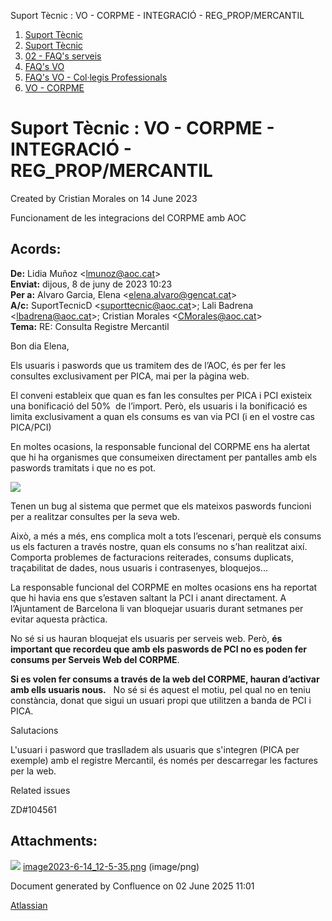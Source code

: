 Suport Tècnic : VO - CORPME - INTEGRACIÓ - REG\_PROP/MERCANTIL  

1.  [Suport Tècnic](index.html)
2.  [Suport Tècnic](13893782.html)
3.  [02 - FAQ's serveis](26313393.html)
4.  [FAQ's VO](28705575.html)
5.  [FAQ's VO - Col·legis Professionals](28705581.html)
6.  [VO - CORPME](VO---CORPME_36340973.html)

Suport Tècnic : VO - CORPME - INTEGRACIÓ - REG\_PROP/MERCANTIL
==============================================================

Created by Cristian Morales on 14 June 2023

Funcionament de les integracions del CORPME amb AOC

**Acords:**
-----------

**De:** Lidia Muñoz <[lmunoz@aoc.cat](mailto:lmunoz@aoc.cat)\>  
**Enviat:** dijous, 8 de juny de 2023 10:23  
**Per a:** Alvaro Garcia, Elena <[elena.alvaro@gencat.cat](mailto:elena.alvaro@gencat.cat)\>  
**A/c:** SuportTecnicD <[suporttecnic@aoc.cat](mailto:suporttecnic@aoc.cat)\>; Lali Badrena <[lbadrena@aoc.cat](mailto:lbadrena@aoc.cat)\>; Cristian Morales <[CMorales@aoc.cat](mailto:CMorales@aoc.cat)\>  
**Tema:** RE: Consulta Registre Mercantil

  

Bon dia Elena,

  

Els usuaris i paswords que us tramitem des de l’AOC, és per fer les consultes exclusivament per PICA, mai per la pàgina web.

El conveni estableix que quan es fan les consultes per PICA i PCI existeix una bonificació del 50%  de l’import. Però, els usuaris i la bonificació es limita exclusivament a quan els consums es van via PCI (i en el vostre cas PICA/PCI)

En moltes ocasions, la responsable funcional del CORPME ens ha alertat que hi ha organismes que consumeixen directament per pantalles amb els paswords tramitats i que no es pot.

  

![](attachments/93356433/93356434.png)

  

  

  

  

Tenen un bug al sistema que permet que els mateixos paswords funcioni per a realitzar consultes per la seva web.

Això, a més a més, ens complica molt a tots l’escenari, perquè els consums us els facturen a través nostre, quan els consums no s’han realitzat així. Comporta problemes de facturacions reiterades, consums duplicats, traçabilitat de dades, nous usuaris i contrasenyes, bloquejos...

La responsable funcional del CORPME en moltes ocasions ens ha reportat que hi havia ens que s’estaven saltant la PCI i anant directament. A l’Ajuntament de Barcelona li van bloquejar usuaris durant setmanes per evitar aquesta pràctica.

No sé si us hauran bloquejat els usuaris per serveis web. Però, **és important que recordeu que amb els paswords de PCI no es poden fer consums per Serveis Web del CORPME**.

**Si es volen fer consums a través de la web del CORPME, hauran d’activar amb ells usuaris nous.**   No sé si és aquest el motiu, pel qual no en teniu constància, donat que sigui un usuari propi que utilitzen a banda de PCI i PICA.

Salutacions

  

L'usuari i pasword que traslladem als usuaris que s'integren (PICA per exemple) amb el registre Mercantil, és només per descarregar les factures per la web.

  

  

Related issues

ZD#104561

Attachments:
------------

![](images/icons/bullet_blue.gif) [image2023-6-14\_12-5-35.png](attachments/93356433/93356434.png) (image/png)  

Document generated by Confluence on 02 June 2025 11:01

[Atlassian](http://www.atlassian.com/)